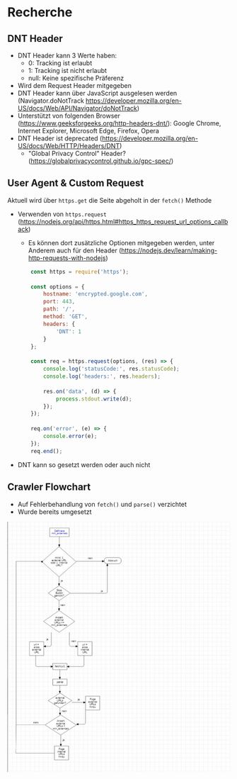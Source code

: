 # Recherche

## DNT Header

- DNT Header kann 3 Werte haben:
    - 0: Tracking ist erlaubt
    - 1: Tracking ist nicht erlaubt
    - null: Keine spezifische Präferenz
- Wird dem Request Header mitgegeben
- DNT Header kann über JavaScript ausgelesen werden (Navigator.doNotTrack https://developer.mozilla.org/en-US/docs/Web/API/Navigator/doNotTrack)
- Unterstützt von folgenden Browser (https://www.geeksforgeeks.org/http-headers-dnt/): Google Chrome, Internet Explorer, Microsoft Edge, Firefox, Opera
- DNT Header ist deprecated (https://developer.mozilla.org/en-US/docs/Web/HTTP/Headers/DNT)
    - "Global Privacy Control" Header? (https://globalprivacycontrol.github.io/gpc-spec/)

## User Agent & Custom Request

Aktuell wird über ```https.get``` die Seite abgeholt in der ```fetch()``` Methode

- Verwenden von ```https.request``` (https://nodejs.org/api/https.html#https_https_request_url_options_callback)
    - Es können dort zusätzliche Optionen mitgegeben werden, unter Anderem auch für den Header (https://nodejs.dev/learn/making-http-requests-with-nodejs)
    
    ```javascript
        const https = require('https');

        const options = {
            hostname: 'encrypted.google.com',
            port: 443,
            path: '/',
            method: 'GET',
            headers: {
                'DNT': 1
            }
        };

        const req = https.request(options, (res) => {
            console.log('statusCode:', res.statusCode);
            console.log('headers:', res.headers);

            res.on('data', (d) => {
                process.stdout.write(d);
            });
        });

        req.on('error', (e) => {
            console.error(e);
        });
        req.end();
    ```
- DNT kann so gesetzt werden oder auch nicht
## Crawler Flowchart
- Auf Fehlerbehandlung von `fetch()` und `parse()` verzichtet
- Wurde bereits umgesetzt

![Flowchart von crawl() im Crawler](flowchart.svg)